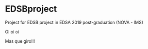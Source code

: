 # EDSBproject
Project for EDSB project in EDSA 2019 post-graduation (NOVA - IMS)

Oi oi oi

Mas que giro!!!
